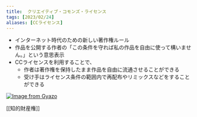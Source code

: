 ```yaml
---
title:  クリエイティブ・コモンズ・ライセンス
tags: [2023/02/24]
aliases: [CCライセンス]
---
```


- インターネット時代のための新しい著作権ルール
- 作品を公開する作者の「この条件を守れば私の作品を自由に使って構いません。」という意思表示
- CCライセンスを利用することで、
	- 作者は著作権を保持したまま作品を自由に流通させることができる
	- 受け手はライセンス条件の範囲内で再配布やリミックスなどをすることができる

[![Image from Gyazo](https://i.gyazo.com/2eaa391812059e814da7066f216d00cd.gif)](https://gyazo.com/2eaa391812059e814da7066f216d00cd)

[[知的財産権]]